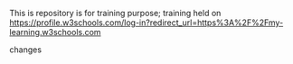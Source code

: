 This is repository is for training purpose; training held on https://profile.w3schools.com/log-in?redirect_url=https%3A%2F%2Fmy-learning.w3schools.com

changes
